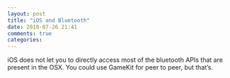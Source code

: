 ```yaml
---
layout: post
title: "iOS and Bluetooth"
date: 2010-07-26 21:41
comments: true
categories: 
---
```


iOS does not let you to directly access most of the bluetooth APIs that are present in the OSX. You could use GameKit for peer to peer, but that’s.

